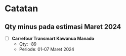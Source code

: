 # Catatan

## Qty minus pada estimasi Maret 2024

- [ ] **Carrefour Transmart Kawanua Manado**
	- Qty: -89
	- Periode: 01-07 Maret 2024